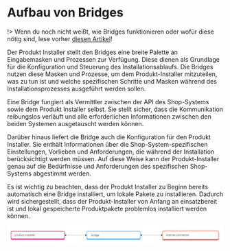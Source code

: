 # Aufbau von Bridges

!> Wenn du noch nicht weißt, wie Bridges funktionieren oder wofür diese nötig sind, lese vorher [diesen Artikel](bridges/README.md)!

Der Produkt Installer stellt den Bridges eine breite Palette an Eingabemasken und Prozessen zur Verfügung. Diese dienen als Grundlage für die Konfiguration und Steuerung des Installationsablaufs. Die Bridges nutzen diese Masken und Prozesse, um dem Produkt-Installer mitzuteilen, was zu tun ist und welche spezifischen Schritte und Masken während des Installationsprozesses ausgeführt werden sollen.

Eine Bridge fungiert als Vermittler zwischen der API des Shop-Systems sowie dem Produkt Installer selbst. Sie stellt sicher, dass die Kommunikation reibungslos verläuft und alle erforderlichen Informationen zwischen den beiden Systemen ausgetauscht werden können.

Darüber hinaus liefert die Bridge auch die Konfiguration für den Produkt Installer. Sie enthält Informationen über die Shop-System-spezifischen Einstellungen, Vorlieben und Anforderungen, die während der Installation berücksichtigt werden müssen. Auf diese Weise kann der Produkt-Installer genau auf die Bedürfnisse und Anforderungen des spezifischen Shop-Systems abgestimmt werden.

Es ist wichtig zu beachten, dass der Produkt Installer zu Beginn bereits automatisch eine Bridge installiert, um lokale Pakete zu installieren. Dadurch wird sichergestellt, dass der Produkt-Installer von Anfang an einsatzbereit ist und lokal gespeicherte Produktpakete problemlos installiert werden können.

![bundle-communication.jpg](../assets/bundle-communication.jpg)
